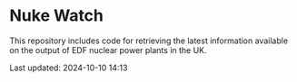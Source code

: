 # Nuke Watch

This repository includes code for retrieving the latest information available on the output of EDF nuclear power plants in the UK.

Last updated: 2024-10-10 14:13